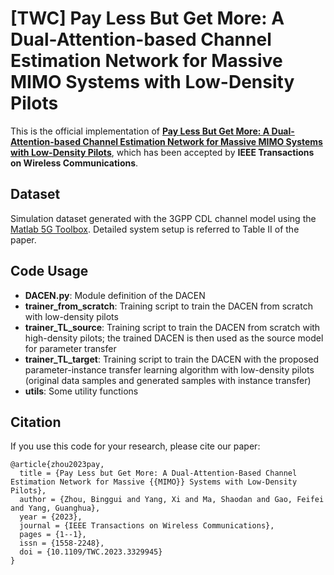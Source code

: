 # [TWC] Pay Less But Get More: A Dual-Attention-based Channel Estimation Network for Massive MIMO Systems with Low-Density Pilots
This is the official implementation of **[Pay Less But Get More: A Dual-Attention-based Channel Estimation Network for Massive MIMO Systems with Low-Density Pilots](https://ieeexplore.ieee.org/document/10315065)**, which has been accepted by **IEEE Transactions on Wireless Communications**.

## Dataset

Simulation dataset generated with the 3GPP CDL channel model using the [Matlab 5G Toolbox](https://ww2.mathworks.cn/en/products/5g.html). Detailed system setup is referred to Table II of the paper.

## Code Usage

- **DACEN.py**: Module definition of the DACEN
- **trainer_from_scratch**: Training script to train the DACEN from scratch with low-density pilots
- **trainer_TL_source**: Training script to train the DACEN from scratch with high-density pilots; the trained DACEN is then used as the source model for parameter transfer
- **trainer_TL_target**: Training script to train the DACEN with the proposed parameter-instance transfer learning algorithm with low-density pilots (original data samples and generated samples with instance transfer)
- **utils**: Some utility functions

## Citation
If you use this code for your research, please cite our paper:
```
@article{zhou2023pay,
  title = {Pay Less but Get More: A Dual-Attention-Based Channel Estimation Network for Massive {{MIMO}} Systems with Low-Density Pilots},
  author = {Zhou, Binggui and Yang, Xi and Ma, Shaodan and Gao, Feifei and Yang, Guanghua},
  year = {2023},
  journal = {IEEE Transactions on Wireless Communications},
  pages = {1--1},
  issn = {1558-2248},
  doi = {10.1109/TWC.2023.3329945}
}
```